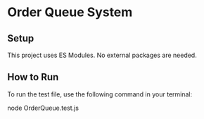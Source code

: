 # Order Queue System

## Setup
This project uses ES Modules. No external packages are needed.

## How to Run
To run the test file, use the following command in your terminal:

node OrderQueue.test.js
